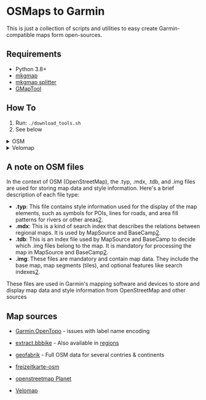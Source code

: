 # OSMaps to Garmin

This is just a collection of scripts and utilities to easy create Garmin-compatible maps form open-sources.

## Requirements

 - Python 3.8+
 - [mkgmap](https://www.mkgmap.org.uk/download/mkgmap.html)
 - [mkgmap splitter](https://www.mkgmap.org.uk/doc/splitter.html)
 - [GMapTool](https://www.gmaptool.eu/en/content/linux-version)


## How To

1. Run: `./download_tools.sh`
2. See below


<details>
  <summary>OSM</summary>

### OSM

After download a country .pbf map file from [geofabrik](https://download.geofabrik.de/)
an .img map file can be created by for example:

```bash
# Split the .pbf file into smaller ones
make split-osm mapfile=data/OSM/azerbaijan-latest.osm.pbf outdir=data/OSM/azerbaijan

# Combine into a Garmin .img file
make garmify-osm dir=data/OSM/azerbaijan name='6*.osm.pbf' outdir=data/OSM/azerbaijan
```

Alternatively, place as many .pbf files in `data/OSM/` as `data/OSM/<country>-latest.osm.pbf`. Update the script with the list of coutnries to
process and run:

```bash
bash do_all_osm.sh
```

</details>

<details>
  <summary>Velomap</summary>

### Velomap

After downloading some map files from [Velomap](https://www.velomap.org/),
for example to create a .img using a 10 meter contour line and esyvelo style:


```bash
make garmify-velomap \
    dir=data/Velo/Alps \
    fileregex='.*[67].*\.img' \
    typfile=data/Velo/Alps/esyvalp.TYP \
    mdxfile=data/Velo/Alps/mapset10.mdx
```

</details>

## A note on OSM files

In the context of OSM (OpenStreetMap), the .typ, .mdx, .tdb, and .img files are used for storing map data and style information. Here's a brief description of each file type:

- **.typ**: This file contains style information used for the display of the map elements, such as symbols for POIs, lines for roads, and area fill patterns for rivers or other areas[2](https://www.gpspower.net/garmin-tutorials/353310-basecamp-installing-free-desktop-map.html).
- **.mdx**: This is a kind of search index that describes the relations between regional maps. It is used by MapSource and BaseCamp[2](https://www.gpspower.net/garmin-tutorials/353310-basecamp-installing-free-desktop-map.html).
- **.tdb**: This is an index file used by MapSource and BaseCamp to decide which .img files belong to the map. It is mandatory for processing the map in MapSource and BaseCamp[2](https://www.gpspower.net/garmin-tutorials/353310-basecamp-installing-free-desktop-map.html).
- **.img**: These files are mandatory and contain map data. They include the base map, map segments (tiles), and optional features like search indexes[2](https://www.gpspower.net/garmin-tutorials/353310-basecamp-installing-free-desktop-map.html).

These files are used in Garmin's mapping software and devices to store and display map data and style information from OpenStreetMap and other sources


## Map sources

 - [Garmin.OpenTopo](https://garmin.opentopomap.org/) - issues with label name encoding

 - [extract.bbbike](https://extract.bbbike.org/) - Also available in [regions](https://download3.bbbike.org/osm/garmin/region/)

 - [geofabrik](https://download.geofabrik.de/) - Full OSM data for several contries & continents

 - [freizeitkarte-osm](http://www.freizeitkarte-osm.de/)

 - [openstreetmap Planet](https://wiki.openstreetmap.org/wiki/Planet.osm#Downloading)

 - [Velomap](https://www.velomap.org/)

